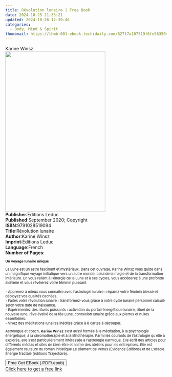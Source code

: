 ```yaml
---
title: Révolution lunaire | Free Book
date: 2024-10-25 21:33:21
updated: 2024-10-26 12:39:46
categories:
  - Body, Mind & Spirit
thumbnail: https://thmb-001-ebook.techidaily.com/627f7a107319f6fe5635044f3161d1cbabc956613708dd8fe7a83789d0b402c9.jpg
---
```

<main id="book-container">
  <div class="flex flex-col">
    <div class="book-brief flex-1 py-6 px-4 sm:p-6 md:py-10 md:px-8">
      <!-- brief-->
      <div class="book-brief-main">Karine Winsz</div>
    </div>
    <div
      class="book-meta-info flex-1 grid gap-4 col-start-1 col-end-3 row-start-1 sm:mb-6 sm:grid-cols-4 lg:gap-6 lg:col-start-2 lg:row-end-6 lg:row-span-6 lg:mb-0"
    >
      <div
        class="book-meta-info-left place-content-center mt-4 p-4 text-sm leading-6 col-start-2 col-span-2 dark:text-slate-400"
      >
        <img
          class="w-full h-500 object-cover rounded-lg sm:h-255 sm:col-span-2 lg:col-span-full"
          src="https://img-001-ebook.techidaily.com/3060b52b50a76361bd9167744807aef75516f870504625c8069bcc2ef96fd5f8.jpg"
          alt=""
          width="312"
          height="500"
        />
      </div>
      <div
        class="book-meta-info-right mt-2 col-start-1 row-start-2 col-span-3 self-center"
      >
        <!-- meta data  -->
        <div class="flex flex-col px-4 md:px-8">
          <div class="flex-1">
            <strong>Publisher</strong>:<span class="px-2">Éditions Leduc</span>
          </div>
          <div class="flex-1">
            <strong>Published</strong>:<span class="px-2"
              >September 2020; Copyright</span
            >
          </div>
          <div class="flex-1">
            <strong>ISBN</strong>:<span class="px-2">9791028519094</span>
          </div>
          <div class="flex-1">
            <strong>Title</strong>:<span class="px-2">Révolution lunaire</span>
          </div>
          <div class="flex-1">
            <strong>Author</strong>:<span class="px-2">Karine Winsz</span>
          </div>
          <div class="flex-1">
            <strong>Imprint</strong>:<span class="px-2">Éditions Leduc</span>
          </div>
          <div class="flex-1">
            <strong>Language</strong>:<span class="px-2">French</span>
          </div>
          <div class="flex-1">
            <strong>Number of Pages</strong>:<span class="px-2"></span>
          </div>
        </div>
      </div>
    </div>
    <div class="book-description flex-1 py-6 px-4 sm:p-6 md:py-10 md:px-8">
      <div class="book-description-main">
        <div accordion-content="" id="description">
          <p style="font-size: 11px">
            <strong>Un voyage lunaire unique</strong>
          </p>
          <p style="font-size: 11px">
            La Lune est un astre fascinant et mystérieux. Dans cet ouvrage,
            Karine Winsz vous guide dans un magnifique voyage initiatique vers
            un autre monde, celui de la magie et de la transformation
            intérieure. En vous reliant à l’énergie de la Lune et à ses cycles,
            vous accéderez à une profonde alchimie et vous révélerez votre
            féminin puissant.<br /><br />- Apprenez à mieux vous connaître avec
            l’astrologie lunaire : réparez votre féminin blessé et déployez vos
            qualités cachées.<br />- Faites votre révolution lunaire :
            transformez-vous grâce à votre cycle lunaire personnel calculé selon
            votre date de naissance.<br />- Expérimentez des rituels puissants :
            activation du portail énergétique lunaire, rituel de la nouvelle
            lune, rêve éveillé de la fée Lune, connexion lunaire grâce aux
            pierres et huiles essentielles.<br />- Vivez des méditations
            lunaires inédites grâce à 6 cartes à découper.
          </p>
          <p style="font-size: 11px">
            Astrologue et coach,<strong>&nbsp;Karine Winsz</strong>&nbsp;s’est
            aussi formée à la méditation, à la psychologie énergétique, à la
            chromothérapie et à la lithothérapie. Parmi les courants de
            l’astrologie qu’elle a explorés, elle s’est particulièrement
            intéressée à l’astrologie karmique. Elle écrit des articles pour
            différents médias et sites de bien-être et anime des ateliers pour
            les entreprises. Elle est également l’auteure du roman
            initiatique&nbsp;Le Diamant de Vénus&nbsp;(Évidence Éditions) et de
            L’oracle Énergie fractale&nbsp;(éditions Trajectoire).
          </p>
        </div>
        <div class="accordion-fader"></div>
      </div>
    </div>
    <div class="book-excerpts flex-1 py-6 px-4 sm:p-6 md:py-10 md:px-8"></div>
    <div
      class="book-about-author flex-1 py-6 px-4 sm:p-6 md:py-10 md:px-8"
    ></div>
    <div class="book-free-get flex-1 py-6 px-4 sm:p-6 md:py-10 md:px-8">
      <button
        id="btn-free-get"
        class="bg-blue-500 hover:bg-blue-700 text-white font-bold py-2 px-4 rounded"
      >
        Free Get EBook (.PDF/.epub)
      </button>
      <div id="countdown-display" class="px-2 text-lg mt-2"></div>
      <a
        id="free-link"
        class="hidden bg-blue-500 hover:bg-blue-700 text-white font-bold py-2 px-4 rounded"
        href="https://www.ebooks.com/en-us/book/210755409/r-volution-lunaire/karine-winsz/"
        target="_blank"
        >Click here to get a free link</a
      >
    </div>
    <script>
      let countdownTime = 0;
      let countdownInterval = null;
      document
        .getElementById('btn-free-get')
        .addEventListener('click', startCountdown);
      function startCountdown() {
        countdownTime = new Date().getTime() + 60000 * 3;
        countdownInterval = setInterval(updateCountdown, 1000);
        document.getElementById('btn-free-get').disabled = true;
        document
          .getElementById('btn-free-get')
          .classList.add('bg-gray-500', 'cursor-not-allowed');
      }
      function updateCountdown() {
        let currentTime = new Date().getTime();
        let timeLeft = countdownTime - currentTime;
        let secondsLeft = Math.floor(timeLeft / 1000);
        document.getElementById('countdown-display').innerHTML =
          `Remaining time: ${secondsLeft} seconds.`;
        if (secondsLeft <= 0) {
          clearInterval(countdownInterval);
          document.getElementById('btn-free-get').classList.add('hidden');
          document.getElementById('free-link').classList.remove('hidden');
          document.getElementById('countdown-display').innerHTML = '';
        }
      }
    </script>
  </div>
</main>
